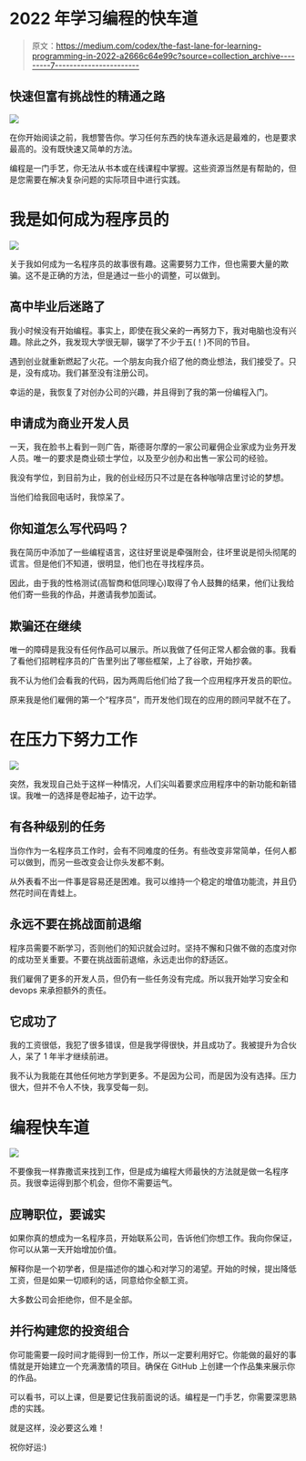 # 2022 年学习编程的快车道

> 原文：<https://medium.com/codex/the-fast-lane-for-learning-programming-in-2022-a2666c64e99c?source=collection_archive---------7----------------------->

## 快速但富有挑战性的精通之路

![](img/00f3510a88970a6081cbda68b0476034.png)

在你开始阅读之前，我想警告你。学习任何东西的快车道永远是最难的，也是要求最高的。没有既快速又简单的方法。

编程是一门手艺，你无法从书本或在线课程中掌握。这些资源当然是有帮助的，但是您需要在解决复杂问题的实际项目中进行实践。

# 我是如何成为程序员的

![](img/55c3a30d3984ef036a035cf1aba33837.png)

关于我如何成为一名程序员的故事很有趣。这需要努力工作，但也需要大量的欺骗。这不是正确的方法，但是通过一些小的调整，可以做到。

## 高中毕业后迷路了

我小时候没有开始编程。事实上，即使在我父亲的一再努力下，我对电脑也没有兴趣。除此之外，我发现大学很无聊，辍学了不少于五(！)不同的节目。

遇到创业就重新燃起了火花。一个朋友向我介绍了他的商业想法，我们接受了。只是，没有成功。我们甚至没有注册公司。

幸运的是，我恢复了对创办公司的兴趣，并且得到了我的第一份编程入门。

## 申请成为商业开发人员

一天，我在脸书上看到一则广告，斯德哥尔摩的一家公司雇佣企业家成为业务开发人员。唯一的要求是商业硕士学位，以及至少创办和出售一家公司的经验。

我没有学位，到目前为止，我的创业经历只不过是在各种咖啡店里讨论的梦想。

当他们给我回电话时，我惊呆了。

## 你知道怎么写代码吗？

我在简历中添加了一些编程语言，这往好里说是牵强附会，往坏里说是彻头彻尾的谎言。但是他们不知道，很明显，他们也在寻找程序员。

因此，由于我的性格测试(高智商和低同理心)取得了令人鼓舞的结果，他们让我给他们寄一些我的作品，并邀请我参加面试。

## 欺骗还在继续

唯一的障碍是我没有任何作品可以展示。所以我做了任何正常人都会做的事。我看了看他们招聘程序员的广告里列出了哪些框架，上了谷歌，开始抄袭。

我不认为他们会看我的代码，因为两周后他们给了我一个应用程序开发员的职位。

原来我是他们雇佣的第一个“程序员”，而开发他们现在的应用的顾问早就不在了。

# 在压力下努力工作

![](img/91498f208f0f417e1587dd03edca6d41.png)

突然，我发现自己处于这样一种情况，人们尖叫着要求应用程序中的新功能和新错误。我唯一的选择是卷起袖子，边干边学。

## 有各种级别的任务

当你作为一名程序员工作时，会有不同难度的任务。有些改变非常简单，任何人都可以做到，而另一些改变会让你头发都不剩。

从外表看不出一件事是容易还是困难。我可以维持一个稳定的增值功能流，并且仍然花时间在青蛙上。

## 永远不要在挑战面前退缩

程序员需要不断学习，否则他们的知识就会过时。坚持不懈和只做不做的态度对你的成功至关重要。不要在挑战面前退缩，永远走出你的舒适区。

我们雇佣了更多的开发人员，但仍有一些任务没有完成。所以我开始学习安全和 devops 来承担额外的责任。

## 它成功了

我的工资很低，我犯了很多错误，但是我学得很快，并且成功了。我被提升为合伙人，呆了 1 年半才继续前进。

我不认为我能在其他任何地方学到更多。不是因为公司，而是因为没有选择。压力很大，但并不令人不快，我享受每一刻。

# 编程快车道

![](img/4bb4285b26de6717bcfcd0722638d280.png)

不要像我一样靠撒谎来找到工作，但是成为编程大师最快的方法就是做一名程序员。我很幸运得到那个机会，但你不需要运气。

## 应聘职位，要诚实

如果你真的想成为一名程序员，开始联系公司，告诉他们你想工作。我向你保证，你可以从第一天开始增加价值。

解释你是一个初学者，但是描述你的雄心和对学习的渴望。开始的时候，提出降低工资，但是如果一切顺利的话，同意给你全额工资。

大多数公司会拒绝你，但不是全部。

## 并行构建您的投资组合

你可能需要一段时间才能得到一份工作，所以一定要利用好它。你能做的最好的事情就是开始建立一个充满激情的项目。确保在 GitHub 上创建一个作品集来展示你的作品。

可以看书，可以上课，但是要记住我前面说的话。编程是一门手艺，你需要深思熟虑的实践。

就是这样，没必要这么难！

祝你好运:)